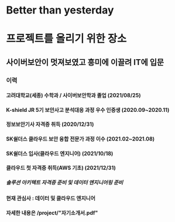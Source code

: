 # Better than yesterday

# 프로젝트를 올리기 위한 장소
## 사이버보안이 멋져보였고 흥미에 이끌려 IT에 입문
### 이력
#### 고려대학교(세종) 수학과 / 사이버보안학과 졸업 (2021/08/25)
#### K-shield JR 5기 보안사고 분석대응 과정 우수 인증생 (2020.09~2020.11)
#### 정보보안기사 자격증 취득 (2020/12/31)
#### SK쉴더스 클라우드 보안 융합 전문가 과정 이수 (2021.02~2021.08)
#### SK쉴더스 입사(클라우드 엔지니어) (2021/10/18)
#### 클라우드 첫 자격증 취득(AWS 기초) (2021/12/31)
##### 솔루션 아키텍트 자격증 준비 및 데이터 엔지니어링 준비
#### 현재 관심사 : 데이터 및 클라우드 엔지니어
#### 자세한 내용은 /project/"자기소개서.pdf" 
